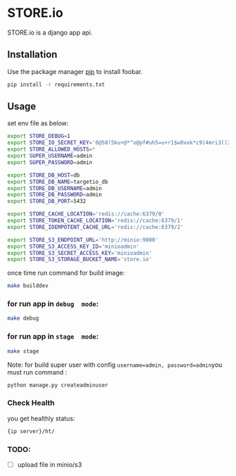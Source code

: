 # STORE.io

STORE.io is a django app api.

## Installation
Use the package manager [pip](https://pip.pypa.io/en/stable/) to install foobar.
```bash
pip install -r requirements.txt
```

## Usage
set env file as below:
```bash
export STORE_DEBUG=1
export STORE_IO_SECRET_KEY='0@58!5ku+@*^o@pf#uh5=u+r1$w0vok*c9)4mri3()2vcxh6md'
export STORE_ALLOWED_HOSTS=*
export SUPER_USERNAME=admin
export SUPER_PASSWORD=admin

export STORE_DB_HOST=db
export STORE_DB_NAME=targetio_db
export STORE_DB_USERNAME=admin
export STORE_DB_PASSWORD=admin
export STORE_DB_PORT=5432

export STORE_CACHE_LOCATION='redis://cache:6379/0'
export STORE_TOKEN_CACHE_LOCATION='redis://cache:6379/1'
export STORE_IDEMPOTENT_CACHE_URL='redis://cache:6379/2'

export STORE_S3_ENDPOINT_URL='http://minio:9000'
export STORE_S3_ACCESS_KEY_ID='minioadmin'
export STORE_S3_SECRET_ACCESS_KEY='minioadmin'
export STORE_S3_STORAGE_BUCKET_NAME='store.io'
```
once time run command for build image:
```bash
make builddev
```

### for run app in `debug  mode`:
```bash
make debug
```

### for run app in `stage  mode`:
```bash
make stage
```

Note: for build super user with config `username=admin, password=admin`you must run command :
```bash
python manage.py createadminuser
```

### Check Health
you get healthly status:
```bash
{ip server}/ht/
```
### TODO:
- [ ] upload file in minio/s3